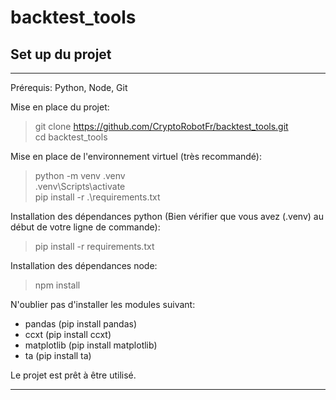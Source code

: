 # backtest_tools

## Set up du projet
----
Prérequis: Python, Node, Git

Mise en place du projet:
>git clone https://github.com/CryptoRobotFr/backtest_tools.git  
> cd backtest_tools

Mise en place de l'environnement virtuel (très recommandé):
>python -m venv .venv  
>.venv\Scripts\activate  
>pip install -r .\requirements.txt  

Installation des dépendances python (Bien vérifier que vous avez (.venv) au début de votre ligne de commande):
>pip install -r requirements.txt

Installation des dépendances node:
>npm install

N'oublier pas d'installer les modules suivant:
 - pandas (pip install pandas)
 - ccxt (pip install ccxt)
 - matplotlib (pip install matplotlib)
 - ta (pip install ta)

Le projet est prêt à être utilisé.

---
